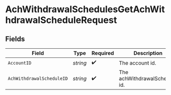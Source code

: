 # AchWithdrawalSchedulesGetAchWithdrawalScheduleRequest


## Fields

| Field                                | Type                                 | Required                             | Description                          | Example                              |
| ------------------------------------ | ------------------------------------ | ------------------------------------ | ------------------------------------ | ------------------------------------ |
| `AccountID`                          | *string*                             | :heavy_check_mark:                   | The account id.                      | 01H8FB90ZRRFWXB4XC2JPJ1D4Y           |
| `AchWithdrawalScheduleID`            | *string*                             | :heavy_check_mark:                   | The achWithdrawalSchedule id.        | 40eb6b6f-76ff-4dc9-b8a0-b65a7658f8b1 |